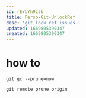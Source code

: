 ```yaml
---
id: rEYLYh9z5b
title: Perso-Git-UnlockRef
desc: 'git lock ref issues.'
updated: 1669805390347
created: 1669805390347
---
```


# how to

```
git gc --prune=now

git remote prune origin

```